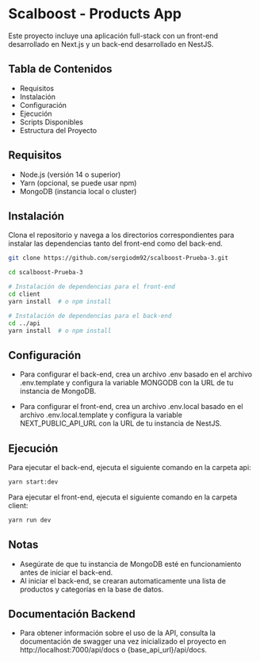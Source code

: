 # Scalboost - Products App

Este proyecto incluye una aplicación full-stack con un front-end desarrollado en Next.js y un back-end desarrollado en NestJS.

## Tabla de Contenidos

- Requisitos
- Instalación
- Configuración
- Ejecución
- Scripts Disponibles
- Estructura del Proyecto

## Requisitos

- Node.js (versión 14 o superior)
- Yarn (opcional, se puede usar npm)
- MongoDB (instancia local o cluster)

## Instalación

Clona el repositorio y navega a los directorios correspondientes para instalar las dependencias tanto del front-end como del back-end.

```bash
git clone https://github.com/sergiodm92/scalboost-Prueba-3.git

cd scalboost-Prueba-3

# Instalación de dependencias para el front-end
cd client
yarn install  # o npm install

# Instalación de dependencias para el back-end
cd ../api
yarn install  # o npm install

```

## Configuración
- Para configurar el back-end, crea un archivo .env basado en el archivo .env.template y configura la variable MONGODB con la URL de tu instancia de MongoDB.

- Para configurar el front-end, crea un archivo .env.local basado en el archivo .env.local.template y configura la variable NEXT_PUBLIC_API_URL con la URL de tu instancia de NestJS.

## Ejecución
Para ejecutar el back-end, ejecuta el siguiente comando en la carpeta api:
```bash
yarn start:dev
```
Para ejecutar el front-end, ejecuta el siguiente comando en la carpeta client:
```bash
yarn run dev
```

## Notas
- Asegúrate de que tu instancia de MongoDB esté en funcionamiento antes de iniciar el back-end.
- Al iniciar el back-end, se crearan automaticamente una lista de productos y categorías en la base de datos.

## Documentación Backend

- Para obtener información sobre el uso de la API, consulta la documentación de swagger una vez inicializado el proyecto en http://localhost:7000/api/docs o {base_api_url}/api/docs.
